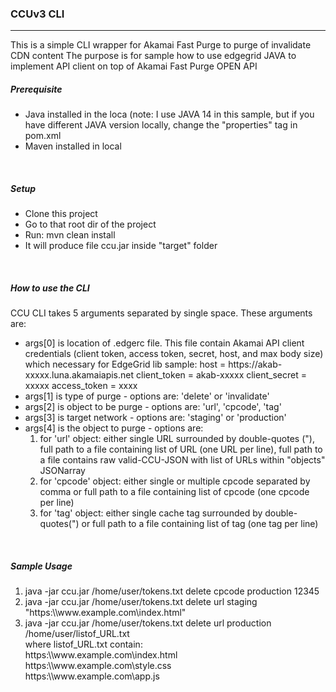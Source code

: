 <h3>CCUv3 CLI</h3>
<hr>
<p>
This is a simple CLI wrapper for Akamai Fast Purge to purge of invalidate CDN content
The purpose is for sample how to use edgegrid JAVA to implement API client on top of
Akamai Fast Purge OPEN API
</p>

<h5>Prerequisite</h5>
<ul>
    <li>Java installed in the loca (note: I use JAVA 14 in this sample, but if you have different JAVA version locally, change the "properties" tag in pom.xml</li>
    <li>Maven installed in local</li>
</ul>
<br>
<h5>Setup</h5>
<ul>
    <li>Clone this project</li>
    <li>Go to that root dir of the project</li>
    <li>Run: mvn clean install</li>
    <li>It will produce file ccu.jar inside "target" folder</li>
</ul>
<br>
<h5>How to use the CLI</h5>
<p>CCU CLI takes 5 arguments separated by single space. These arguments are:</p>
<ul>
   <li>
   args[0] is location of .edgerc file. This file contain Akamai API client credentials (client token,
   access token, secret, host, and max body size) which necessary for EdgeGrid lib
   sample:
   host = https://akab-xxxxx.luna.akamaiapis.net
   client_token = akab-xxxxx
   client_secret = xxxxx
   access_token = xxxx
   </li>
   <li>args[1] is type of purge - options are: 'delete' or 'invalidate'</li>
   <li>args[2] is object to be purge - options are: 'url', 'cpcode', 'tag'</li>
   <li>args[3] is target network - options are: 'staging' or 'production'</li>
   <li>
   args[4] is the object to purge - options are:
   <ol>
    <li>for 'url' object: either single URL surrounded by double-quotes ("), full path to a file containing list of URL (one URL per line), 
       full path to a file contains raw valid-CCU-JSON with list of URLs within "objects" JSONarray </li>
    <li>for 'cpcode' object: either single or multiple cpcode separated by comma or full path to a file containing list of cpcode (one cpcode per line)</li>
    <li>for 'tag' object: either single cache tag surrounded by double-quotes(") or full path to a file containing list of tag (one tag per line)</li>
   </ol>
   </li>
</ul>
<br>
<h5>Sample Usage</h5>
<ol>
    <li>java -jar ccu.jar /home/user/tokens.txt delete cpcode production 12345</li>
    <li>java -jar ccu.jar /home/user/tokens.txt delete url staging "https:\\www.example.com\index.html"</li>
    <li>
    java -jar ccu.jar /home/user/tokens.txt delete url production /home/user/listof_URL.txt<br>
       where listof_URL.txt contain:<br>
       https:\\www.example.com\index.html<br>
       https:\\www.example.com\style.css<br>
       https:\\www.example.com\app.js<br>
    </li>   
</ol>


